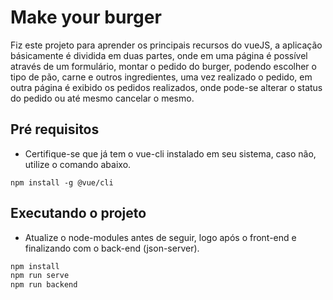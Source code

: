 # Make your burger

Fiz este projeto para aprender os principais recursos do vueJS, a aplicação básicamente é dividida em duas partes, onde em uma página é possível através de um formulário, montar o pedido do burger, podendo escolher o tipo de pão, carne e outros ingredientes, uma vez realizado o pedido, em outra página é exibido os pedidos realizados, onde pode-se alterar o status do pedido ou até mesmo cancelar o mesmo.

## Pré requisitos

* Certifique-se que já tem o vue-cli instalado em seu sistema, caso não, utilize o comando abaixo.

`npm install -g @vue/cli`

## Executando o projeto

* Atualize o node-modules antes de seguir, logo após o front-end e finalizando com o back-end (json-server).

```bash
npm install
npm run serve
npm run backend
```
